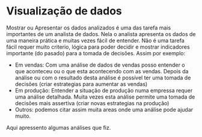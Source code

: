 # Visualização de dados
 
Mostrar ou Apresentar os dados analizados é uma das tarefa mais importantes de um analista de dados. Nela o analista apresenta os dados de uma maneira prática e muitas vezes fácil de entender. Não é uma tarefa fácil requer muito criterio, lógica para poder decidir e mostrar indicadores importante (do pasado) para a tomada de decisões. Assim por exemplo:

   * Em vendas: Com uma análise de dados de vendas posso entender o que aconteceu ou o que esta acontecendo com as vendas. Depois da análise ou com o resultado desta análise é possível ter uma tomada de decisões (criar estrategias para aumentar as vendas) 
   * Em produção: Entender a situação de produção numa empressa requer uma análise detalhada. Muita vezes esta análise permite uma tomada de decisões mais assertiva (criar novas estrategias na produção) 
   * Outros: podemos citar assim muita areas onde uma análise pode ajudar muito.

Aqui apressento algumas análises que fiz. 
